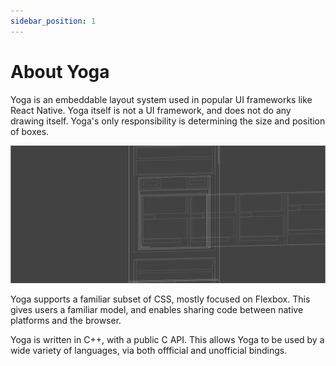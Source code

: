```yaml
---
sidebar_position: 1
---
```


# About Yoga

Yoga is an embeddable layout system used in popular UI frameworks like React Native. Yoga itself is not a UI framework, and does not do any drawing itself. Yoga's only responsibility is determining the size and position of boxes.

![layout wireframe](./img/wireframe-example.svg)

Yoga supports a familiar subset of CSS, mostly focused on Flexbox. This gives users a familiar model, and enables sharing code between native platforms and the browser.

Yoga is written in C++, with a public C API. This allows Yoga to be used by a wide variety of languages, via both offficial and unofficial bindings.
